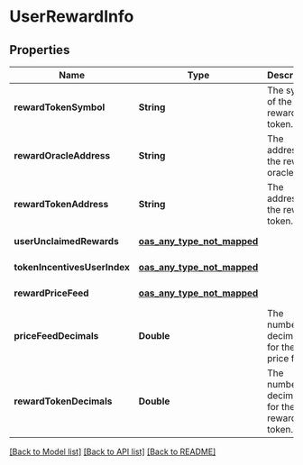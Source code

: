 # UserRewardInfo
## Properties

| Name | Type | Description | Notes |
|------------ | ------------- | ------------- | -------------|
| **rewardTokenSymbol** | **String** | The symbol of the reward token. | [default to null] |
| **rewardOracleAddress** | **String** | The address of the reward oracle. | [default to null] |
| **rewardTokenAddress** | **String** | The address of the reward token. | [default to null] |
| **userUnclaimedRewards** | [**oas_any_type_not_mapped**](.md) |  | [default to null] |
| **tokenIncentivesUserIndex** | [**oas_any_type_not_mapped**](.md) |  | [default to null] |
| **rewardPriceFeed** | [**oas_any_type_not_mapped**](.md) |  | [default to null] |
| **priceFeedDecimals** | **Double** | The number of decimals for the price feed. | [default to null] |
| **rewardTokenDecimals** | **Double** | The number of decimals for the reward token. | [default to null] |

[[Back to Model list]](../README.md#documentation-for-models) [[Back to API list]](../README.md#documentation-for-api-endpoints) [[Back to README]](../README.md)

